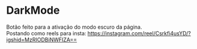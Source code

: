 # DarkMode

Botão feito para a ativação do modo escuro da página. <br>
Postando como reels para insta:
https://instagram.com/reel/Csrkfi4usYD/?igshid=MzRIODBiNWFIZA==

